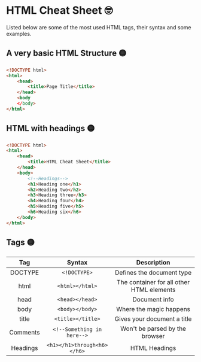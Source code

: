 # HTML Cheat Sheet :nerd_face:
Listed below are some of the most used HTML tags, their syntax and some examples.

## A very basic HTML Structure :yellow_circle:
```html
<!DOCTYPE html>
<html>
 	<head>
		<title>Page Title</title>
   	</head>
   	<body
   	</body>
</html>
```

## HTML with headings :yellow_circle:
```html
<!DOCTYPE html>
<html>
	<head>
		<title>HTML Cheat Sheet</title>
	</head>
	<body>
		<!--Headings-->
		<h1>Heading one</h1>
		<h2>Heading two</h2>
		<h3>Heading three</h3>
		<h4>Heading four</h4>
		<h5>Heading five</h5>
		<h6>Heading six</h6>
	</body>
</html>
```

## Tags :yellow_circle:
| 	Tag 	   | 	Syntax                     | Description 	                             |
| 	:---:      |     :---:                     |	:---:                                    |
| DOCTYPE  	   | `<!DOCTYPE>`                  | Defines the document type                   |
| html         | `<html></html>`               | The container for all other HTML elements   |
| head         | `<head></head>`               | Document info                               |
| body         | `<body></body>`     		   | Where the magic happens                     |
| title        | `<title></title>`    		   | Gives your document a title                 |
| Comments     | `<!--Something in here-->`    | Won't be parsed by the browser              |
| Headings     | `<h1></h1>through<h6></h6>`   | HTML Headings                               |



